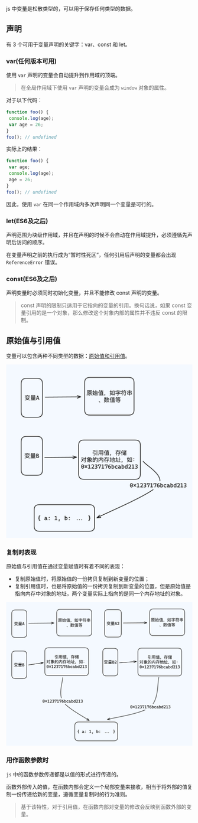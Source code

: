 js 中变量是松散类型的，可以用于保存任何类型的数据。

## 声明

有 3 个可用于变量声明的关键字：var、const 和 let。

### var(任何版本可用)

使用 `var` 声明的变量会自动提升到作用域的顶端。

>在全局作用域下使用 `var` 声明的变量会成为 `window` 对象的属性。

对于以下代码：

```js
function foo() { 
 console.log(age); 
 var age = 26; 
} 
foo(); // undefined
```

实际上的结果：

```js
function foo() {
 var age;
 console.log(age); 
 age = 26; 
} 
foo(); // undefined
```

因此，使用 `var` 在同一个作用域内多次声明同一个变量是可行的。

### let(ES6及之后)

声明范围为块级作用域，并且在声明的时候不会自动在作用域提升，必须遵循先声明后访问的顺序。

在变量声明之前的执行成为“暂时性死区”，任何引用后声明的变量都会出现 `ReferenceError` 错误。

### const(ES6及之后)

声明变量时必须同时初始化变量，并且不能修改 const 声明的变量。

>const 声明的限制只适用于它指向的变量的引用。换句话说，如果 const 变量引用的是一个对象，那么修改这个对象内部的属性并不违反 const 的限制。

## 原始值与引用值

变量可以包含两种不同类型的数据：[原始值和引用值](数据类型.md)。

![](assets/CleanShot%202024-07-17%20at%2020.45.10@2x.png)

### 复制时表现

原始值与引用值在通过变量赋值时有着不同的表现：

- 复制原始值时，将原始值的一份拷贝复制到新变量的位置；
- 复制引用值时，也是将原始值的一份拷贝复制到新变量的位置，但是原始值是指向内存中对象的地址，两个变量实际上指向的是同一个内存地址的对象。

![](assets/CleanShot%202024-07-17%20at%2020.53.11@2x.png)

### 用作函数参数时

`js` 中的函数参数传递都是以值的形式进行传递的。

函数外部传入的值，在函数内部会定义一个局部变量来接收，相当于将外部的值复制一份传递给新的变量，遵循变量复制时的行为准则。

>基于该特性，对于引用值，在函数内部对变量的修改会反映到函数外部的变量。



